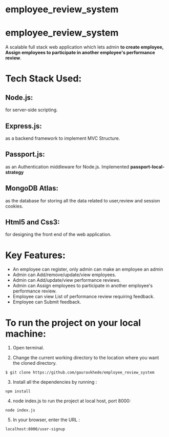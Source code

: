 # employee_review_system
# employee_review_system
A scalable full stack web application which lets admin **to create employee, Assign employees to participate in another employee's performance review**.

# Tech Stack Used:
## Node.js:
   for server-side scripting.
## Express.js:
   as a backend framework to implement MVC Structure.
## Passport.js:
   as an Authentication middleware for Node.js. Implemented **passport-local-strategy**  
## MongoDB Atlas:
   as the database for storing all the data related to user,review and session cookies.
## Html5 and Css3:
   for designing the front end of the web application.

# Key Features:
  - An employee can register, only admin can make an employee an admin
  - Admin can Add/remove/update/view employees.
  - Admin can Add/update/view performance reviews.
  - Admin can Assign employees to participate in another employee's performance review.
  - Employee can view List of performance review requiring feedback.
  - Employee can Submit feedback.



# To run the project on your local machine:

  1) Open terminal. 

  2) Change the current working directory to the location where you want the cloned directory.

  ```
  $ git clone https://github.com/gauravkhede/employee_review_system
  ```

  3) Install all the dependencies by running :

  ```
  npm install
  ```

  4) node index.js to run the project at local host, port 8000:

   ```
  node index.js
  ```

  5) In your browser, enter the URL :

  ```
  localhost:8000/user-signup
